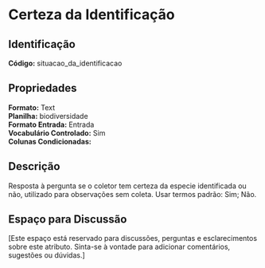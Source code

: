 # Certeza da Identificação

## Identificação
**Código:** situacao_da_identificacao

## Propriedades
**Formato:** Text  
**Planilha:** biodiversidade  
**Formato Entrada:** Entrada  
**Vocabulário Controlado:** Sim  
**Colunas Condicionadas:**   

## Descrição
Resposta à pergunta se o coletor tem certeza da especie identificada ou não, utilizado para observações sem coleta. Usar termos padrão: Sim; Não.

## Espaço para Discussão
[Este espaço está reservado para discussões, perguntas e esclarecimentos sobre este atributo. Sinta-se à vontade para adicionar comentários, sugestões ou dúvidas.]
